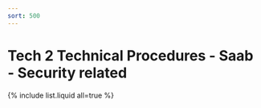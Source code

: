 ```yaml
---
sort: 500
---
```


# Tech 2 Technical Procedures - Saab - Security related

{% include list.liquid all=true %}
